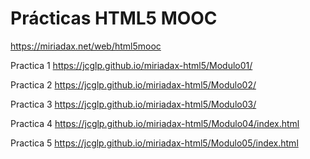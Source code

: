 Prácticas HTML5 MOOC
====================

https://miriadax.net/web/html5mooc


Practica 1
https://jcglp.github.io/miriadax-html5/Modulo01/

Practica 2
https://jcglp.github.io/miriadax-html5/Modulo02/

Practica 3
https://jcglp.github.io/miriadax-html5/Modulo03/

Practica 4
https://jcglp.github.io/miriadax-html5/Modulo04/index.html

Practica 5
https://jcglp.github.io/miriadax-html5/Modulo05/index.html
